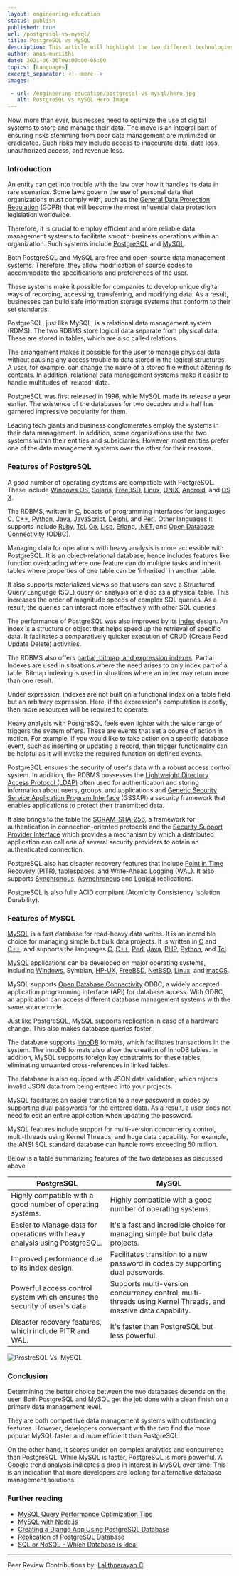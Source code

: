 ```yaml
---
layout: engineering-education
status: publish
published: true
url: /postgresql-vs-mysql/
title: PostgreSQL vs MySQL
description: This article will highlight the two different technologies used in data storage, MySQL and PostgreSQL. We will explore the various features that define these technologies and conclude which is a better solution. 
author: amos-muriithi
date: 2021-06-30T00:00:00-05:00
topics: [Languages]
excerpt_separator: <!--more-->
images:

 - url: /engineering-education/postgresql-vs-mysql/hero.jpg
   alt: PostgreSQL vs MySQL Hero Image
---
```

Now, more than ever, businesses need to optimize the use of digital systems to store and manage their data. The move is an integral part of ensuring risks stemming from poor data management are minimized or eradicated. Such risks may include access to inaccurate data, data loss, unauthorized access, and revenue loss.
<!--more-->
### Introduction
An entity can get into trouble with the law over how it handles its data in rare scenarios. Some laws govern the use of personal data that organizations must comply with, such as the [General Data Protection Regulation](https://gdpr-info.eu/) (GDPR) that will become the most influential data protection legislation worldwide. 

Therefore, it is crucial to employ efficient and more reliable data management systems to facilitate smooth business operations within an organization. Such systems include [PostgreSQL](https://www.postgresql.org/) and [MySQL](https://www.mysql.com/).

Both PostgreSQL and MySQL are free and open-source data management systems. Therefore, they allow modification of source codes to accommodate the specifications and preferences of the user.

These systems make it possible for companies to develop unique digital ways of recording, accessing, transferring, and modifying data. As a result, businesses can build safe information storage systems that conform to their set standards.

PostgreSQL, just like MySQL, is a relational data management system (RDMS). The two RDBMS store logical data separate from physical data. These are stored in tables, which are also called relations. 

The arrangement makes it possible for the user to manage physical data without causing any access trouble to data stored in the logical structures. A user, for example, can change the name of a stored file without altering its contents. In addition, relational data management systems make it easier to handle multitudes of 'related' data.

PostgreSQL was first released in 1996, while MySQL made its release a year earlier. The existence of the databases for two decades and a half has garnered impressive popularity for them. 

Leading tech giants and business conglomerates employ the systems in their data management. In addition, some organizations use the two systems within their entities and subsidiaries. However, most entities prefer one of the data management systems over the other for their reasons.

### Features of PostgreSQL
A good number of operating systems are compatible with PostgreSQL. These include [Windows OS](https://www.microsoft.com/en-us/windows), [Solaris](https://www.oracle.com/solaris/solaris11), [FreeBSD](https://www.freebsd.org/), [Linux](https://www.linux.org/), [UNIX](https://unix.org/), [Android](https://www.android.com/), and [OS X](https://www.apple.com/mac/). 

The RDBMS, written in [C](https://www.cprogramming.com/), boasts of programming interfaces for languages [C](https://www.cprogramming.com/), [C++](https://www.cprogramming.com/), [Python](https://www.python.org/), [Java](https://www.java.com/en/), [JavaScript](https://developer.mozilla.org/en-US/docs/Web/JavaScript), [Delphi](https://www.embarcadero.com/products/delphi), and [Perl](https://www.perl.org/). Other languages it supports include [Ruby](https://www.ruby-lang.org/en/), [Tcl](https://www.tcl.tk/), [Go](https://golang.org/), [Lisp](https://lisp-lang.org/), [Erlang](https://www.erlang.org/), [.NET](https://dotnet.microsoft.com/), and [Open Database Connectivity](https://docs.microsoft.com/en-us/sql/odbc/reference/odbc-programmer-s-reference?view=sql-server-ver15) (ODBC).

Managing data for operations with heavy analysis is more accessible with PostgreSQL. It is an object-relational database, hence includes features like function overloading where one feature can do multiple tasks and inherit tables where properties of one table can be 'inherited' in another table. 

It also supports materialized views so that users can save a Structured Query Language (SQL) query on analysis on a disc as a physical table. This increases the order of magnitude speeds of complex SQL queries. As a result, the queries can interact more effectively with other SQL queries.

The performance of PostgreSQL was also improved by its [index](https://devcenter.heroku.com/articles/postgresql-indexes) design. An index is a structure or object that helps speed up the retrieval of specific data. It facilitates a comparatively quicker execution of CRUD (Create Read Update Delete) activities.

The RDBMS also offers [partial, bitmap, and expression indexes](https://leopard.in.ua/2015/04/13/postgresql-indexes#.YKqrWKgzbb0). Partial Indexes are used in situations where the need arises to only index part of a table. Bitmap indexing is used in situations where an index may return more than one result. 

Under expression, indexes are not built on a functional index on a table field but an arbitrary expression. Here, if the expression's computation is costly, then more resources will be required to operate.

Heavy analysis with PostgreSQL feels even lighter with the wide range of triggers the system offers. These are events that set a course of action in motion. For example, if you would like to take action on a specific database event, such as inserting or updating a record, then trigger functionality can be helpful as it will invoke the required function on defined events.

PostgreSQL ensures the security of user's data with a robust access control system. In addition, the RDBMS possesses the [Lightweight Directory Access Protocol (LDAP)](https://ldap.com/) often used for authentication and storing information about users, groups, and applications and [Generic Security Service Application Program Interface](https://docs.oracle.com/cd/E19683-01/817-5770/whatsnew-s9fcs-113/index.html) (GSSAPI) a security framework that enables applications to protect their transmitted data. 

It also brings to the table the [SCRAM-SHA-256](https://www.postgresql.org/docs/10/sasl-authentication.html), a framework for authentication in connection-oriented protocols and the [Security Support Provider Interface](https://pubs.opengroup.org/onlinepubs/098759899/CHP24CHP.HTM) which provides a mechanism by which a distributed application can call one of several security providers to obtain an authenticated connection.

PostgreSQL also has disaster recovery features that include [Point in Time Recovery](https://dev.mysql.com/doc/mysql-backup-excerpt/8.0/en/point-in-time-recovery.html) (PITR), [tablespaces](https://www.postgresql.org/docs/10/manage-ag-tablespaces.html), and [Write-Ahead Logging](https://www.postgresql.org/docs/9.1/wal-intro.html) (WAL). It also supports [Synchronous](https://www.techopedia.com/definition/13739/synchronous-replication), [Asynchronous](https://www.techopedia.com/definition/1055/asynchronous-replication) and [Logical](https://www.postgresql.org/docs/10/logical-replication.html#:~:text=Logical%20Replication,-Table%20of%20Contents&amp;text=Logical%20replication%20is%20a%20method,byte%2Dby%2Dbyte%20replication.) replications.

PostgreSQL is also fully ACID compliant (Atomicity Consistency Isolation Durability).

### Features of MySQL
[MySQL](https://www.mysql.com/) is a fast database for read-heavy data writes. It is an incredible choice for managing simple but bulk data projects. It is written in [C](https://www.cprogramming.com/) and [C++](https://www.cprogramming.com/), and supports the languages [C](https://www.cprogramming.com/), [C++](https://www.cprogramming.com/), [Perl](https://www.perl.org/), [Java](https://www.java.com/en/), [PHP](https://www.php.net/), [Python](https://www.python.org/), and [Tcl](https://www.tcl.tk/).

[MySQL](https://www.mysql.com/) applications can be developed on major operating systems, including [Windows](https://www.microsoft.com/en-us/windows), Symbian, [HP-UX](https://www.operating-system.org/betriebssystem/_english/bs-hpux.htm), [FreeBSD](https://www.freebsd.org/), [NetBSD](https://www.netbsd.org/), [Linux](https://www.linux.org/), and [macOS](https://www.apple.com/macos/big-sur/).

MySQL supports [Open Database Connectivity](https://docs.microsoft.com/en-us/sql/odbc/reference/odbc-overview?view=sql-server-ver15) ODBC, a widely accepted application programming interface (API) for database access. With ODBC, an application can access different database management systems with the same source code.

Just like PostgreSQL, MySQL supports replication in case of a hardware change. This also makes database queries faster.

The database supports [InnoDB](https://dev.mysql.com/doc/refman/5.6/en/innodb-introduction.html) formats, which facilitates transactions in the system. The InnoDB formats also allow the creation of InnoDB tables. In addition, MySQL supports foreign key constraints for these tables, eliminating unwanted cross-references in linked tables.

The database is also equipped with JSON data validation, which rejects invalid JSON data from being entered into your projects.

MySQL facilitates an easier transition to a new password in codes by supporting dual passwords for the entered data. As a result, a user does not need to edit an entire application when updating the password.

MySQL features include support for multi-version concurrency control, multi-threads using Kernel Threads, and huge data capability. For example, the ANSI SQL standard database can handle rows exceeding 50 million.

Below is a table summarizing features of the two databases as discussed above

| PostgreSQL | MySQL |
| --- | --- |
| Highly compatible with a good number of operating systems. | Highly compatible with a good number of operating systems. |
| Easier to Manage data for operations with heavy analysis using PostgreSQL. | It's a fast and incredible choice for managing simple but bulk data projects. |
| Improved performance due to its index design. | Facilitates transition to a new password in codes by supporting dual passwords. |
| Powerful access control system which ensures the security of user's data. | Supports multi-version concurrency control, multi-threads using Kernel Threads, and massive data capability. |
| Disaster recovery features, which include PITR and WAL. | It's faster than PostgreSQL but less powerful. |

![ProstreSQL Vs. MySQL](/engineering-education/postgresql-vs-mysql/postgresql-vs-mysql.png)

### Conclusion
Determining the better choice between the two databases depends on the user. Both PostgreSQL and MySQL get the job done with a clean finish on a primary data management level. 

They are both competitive data management systems with outstanding features. However, developers conversant with the two find the more popular MySQL faster and more efficient than PostgreSQL. 

On the other hand, it scores under on complex analytics and concurrence than PostgreSQL. While MySQL is faster, PostgreSQL is more powerful. A Google trend analysis indicates a drop in interest in MySQL over time. This is an indication that more developers are looking for alternative database management solutions. 

### Further reading
- [MySQL Query Performance Optimization Tips](/engineering-education/mysql-query-performance-optimization-tips/)
- [MySQL with Node.js](/engineering-education/mysql-with-node-js/)
- [Creating a Django App Using PostgreSQL Database](/engineering-education/django-app-using-postgresql-database/)
- [Replication of PostgreSQL Database](/engineering-education/how-to-replicate-postgresql-database/)
- [SQL or NoSQL - Which Database is Ideal](/engineering-education/sql-or-nosql-when-to-choose-what/)

---
Peer Review Contributions by: [Lalithnarayan C](/engineering-education/authors/lalithnarayan-c/)